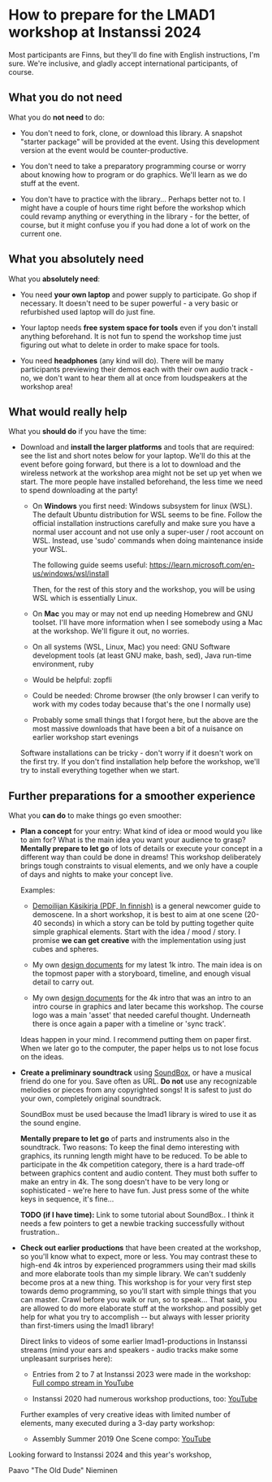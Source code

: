 # How to prepare for the LMAD1 workshop at Instanssi 2024

Most participants are Finns, but they'll do fine with English instructions, I'm
sure. We're inclusive, and gladly accept international participants, of course.

## What you do not need

What you do **not need** to do:

- You don't need to fork, clone, or download this library. A snapshot "starter
  package" will be provided at the event. Using this development version at the
  event would be counter-productive.

- You don't need to take a preparatory programming course or worry about knowing
  how to program or do graphics. We'll learn as we do stuff at the event.

- You don't have to practice with the library... Perhaps better not to. I might
  have a couple of hours time right before the workshop which could revamp
  anything or everything in the library - for the better, of course, but it
  might confuse you if you had done a lot of work on the current one.

## What you absolutely need

What you **absolutely need**:

- You need **your own laptop** and power supply to participate. Go shop if
  necessary. It doesn't need to be super powerful - a very basic or refurbished
  used laptop will do just fine.

- Your laptop needs **free system space for tools** even if you don't
  install anything beforehand. It is not fun to spend the workshop time just
  figuring out what to delete in order to make space for tools.

- You need **headphones** (any kind will do). There will be many participants
  previewing their demos each with their own audio track - no, we don't want to
  hear them all at once from loudspeakers at the workshop area!

## What would really help

What you **should do** if you have the time:

- Download and **install the larger platforms** and tools that are required: see
  the list and short notes below for your laptop. We'll do this at the event
  before going forward, but there is a lot to download and the wireless network
  at the workshop area might not be set up yet when we start. The more people
  have installed beforehand, the less time we need to spend downloading at the
  party!

  + On **Windows** you first need: Windows subsystem for linux (WSL). The
    default Ubuntu distribution for WSL seems to be fine. Follow the official
    installation instructions carefully and make sure you have a normal user
    account and not use only a super-user / root account on WSL. Instead, use
    'sudo' commands when doing maintenance inside your WSL.

    The following guide seems useful:
    https://learn.microsoft.com/en-us/windows/wsl/install

    Then, for the rest of this story and the workshop, you will be using WSL
    which is essentially Linux.

  + On **Mac** you may or may not end up needing Homebrew and GNU toolset. I'll
    have more information when I see somebody using a Mac at the workshop. We'll
    figure it out, no worries.

  + On all systems (WSL, Linux, Mac) you need: GNU Software development tools
    (at least GNU make, bash, sed), Java run-time environment, ruby

  + Would be helpful: zopfli

  + Could be needed: Chrome browser (the only browser I can verify to
    work with my codes today because that's the one I normally use)

  + Probably some small things that I forgot here, but the above are the most
    massive downloads that have been a bit of a nuisance on earlier workshop
    start evenings

  Software installations can be tricky - don't worry if it doesn't work on the
  first try. If you don't find installation help before the workshop, we'll try
  to install everything together when we start.

## Further preparations for a smoother experience

What you **can do** to make things go even smoother:

- **Plan a concept** for your entry: What kind of idea or mood would you like to
  aim for? What is the main idea you want your audience to grasp? **Mentally
  prepare to let go** of lots of details or execute your concept in a different
  way than could be done in dreams! This workshop deliberately brings tough
  constraints to visual elements, and we only have a couple of days and nights
  to make your concept live.

  Examples:

  + [Demoilijan Käsikirja (PDF, In finnish)](https://www.postimuseo.fi/wp-content/uploads/2023/08/demoilijan_kasikirja_0623_A5_N.pdf)
    is a general newcomer guide to demoscene. In a short workshop, it is best to
    aim at one scene (20-40 seconds) in which a story can be told by putting
    together quite simple graphical elements. Start with the idea / mood /
    story. I promise **we can get creative** with the implementation using just
    cubes and spheres.

  + My own [design documents](http://users.jyu.fi/~nieminen/juttuja/pasilawoods_design_papers.jpg)
    for my latest 1k intro. The main idea is on the topmost paper with a
    storyboard, timeline, and enough visual detail to carry out.

  + My own [design documents](http://users.jyu.fi/~nieminen/courselogo_plan.jpg)
    for the 4k intro that was an intro to an intro course in graphics and later
    became this workshop. The course logo was a main 'asset' that needed careful
    thought. Underneath there is once again a paper with a timeline or 'sync
    track'.

  Ideas happen in your mind. I recommend putting them on paper first. When we
  later go to the computer, the paper helps us to not lose focus on the ideas.

- **Create a preliminary soundtrack** using [SoundBox](https://sb.bitsnbites.eu),
  or have a musical friend do one for you. Save often as URL. **Do not**
  use any recognizable melodies or pieces
  from any copyrighted songs! It is safest to just do your own, completely
  original soundtrack.

  SoundBox must be used because the lmad1 library is wired to use it as the
  sound engine.
  
  **Mentally prepare to let go** of parts and instruments also
  in the soundtrack. Two reasons: To keep the final demo interesting with
  graphics, its running length might have to be reduced. To be able to
  participate in the 4k competition category, there is a hard trade-off between
  graphics content and audio content. They must both suffer to make an entry in
  4k. The song doesn't have to be very long or sophisticated - we're here to
  have fun. Just press some of the white keys in sequence, it's fine...

  **TODO (if I have time):** Link to some tutorial about SoundBox.. I think
  it needs a few pointers to get a newbie tracking successfully without
  frustration..

- **Check out earlier productions** that have been created at the workshop, so
  you'll know what to expect, more or less. You may contrast these to high-end
  4k intros by experienced programmers using their mad skills and more elaborate
  tools than my simple library. We can't suddenly become pros at a new thing.
  This workshop is for your very first step towards demo programming, so you'll
  start with simple things that you can master. Crawl before you walk or run, so
  to speak... That said, you are allowed to do more elaborate stuff at the
  workshop and possibly get help for what you try to accomplish -- but always
  with lesser priority than first-timers using the lmad1 library!

  Direct links to videos of some earlier lmad1-productions in Instanssi streams (mind your ears and speakers - audio tracks make some unpleasant surprises here):

  + Entries from 2 to 7 at Instanssi 2023 were made in the workshop: [Full compo
    stream in YouTube](https://www.youtube.com/watch?v=bu7VoU3IrAU)

  + Instanssi 2020 had numerous workshop productions, too: [YouTube](https://www.youtube.com/watch?v=iBWlcQw-EYc)

  Further examples of very creative ideas with limited number of elements, many executed during a 3-day party workshop:
  
  + Assembly Summer 2019 One Scene compo: [YouTube](https://www.youtube.com/watch?v=3ciW4HLmYCc)

Looking forward to Instanssi 2024 and this year's workshop,

Paavo "The Old Dude" Nieminen

